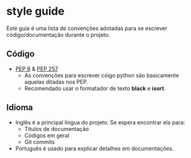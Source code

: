 # style guide
Este guia é uma lista de convenções adotadas para se escrever código/documentação durante o projeto.  

## Código
- [PEP 8](https://peps.python.org/pep-0008/) & [PEP 257](https://peps.python.org/pep-0257/)  
  - As convenções para escrever cóigo python são basicamente aquelas ditadas nos PEP.  
  - Recomendado usar o formatador de texto **black** e **isort**.  
  
## Idioma
- Inglês é a principal lingua do projeto. Se espera encontrar ela para:  
  - Titulos de documentação  
  - Códigos em geral  
  - Git commits  
- Português é usado para explicar detalhes em documentações.  
